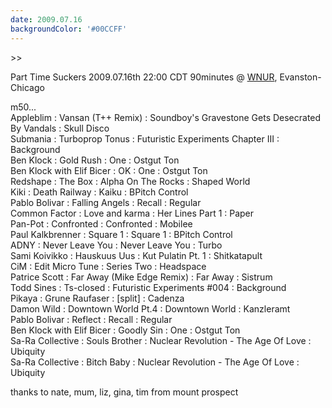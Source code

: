 ```yaml
---
date: 2009.07.16
backgroundColor: '#00CCFF'
---
```


\>>

Part Time Suckers 2009.07.16th 22:00 CDT 90minutes @ [WNUR](http://www.wnur.org/), Evanston-Chicago  

m50...  
Appleblim : Vansan (T++ Remix) : Soundboy's Gravestone Gets Desecrated By Vandals : Skull Disco  
Submania : Turboprop Tonus : Futuristic Experiments Chapter III : Background  
Ben Klock : Gold Rush : One : Ostgut Ton  
Ben Klock with Elif Bicer : OK : One : Ostgut Ton  
Redshape : The Box : Alpha On The Rocks : Shaped World  
Kiki : Death Railway : Kaiku : BPitch Control  
Pablo Bolivar : Falling Angels : Recall : Regular  
Common Factor : Love and karma : Her Lines Part 1 : Paper  
Pan-Pot : Confronted : Confronted : Mobilee  
Paul Kalkbrenner : Square 1 : Square 1 : BPitch Control  
ADNY : Never Leave You : Never Leave You : Turbo  
Sami Koivikko : Hauskuus Uus : Kut Pulatin Pt. 1 : Shitkatapult  
CiM : Edit Micro Tune : Series Two : Headspace  
Patrice Scott : Far Away (Mike Edge Remix) : Far Away : Sistrum  
Todd Sines : Ts-closed : Futuristic Experiments #004 : Background  
Pikaya : Grune Raufaser : \[split\] : Cadenza  
Damon Wild : Downtown World Pt.4 : Downtown World : Kanzleramt  
Pablo Bolivar : Reflect : Recall : Regular  
Ben Klock with Elif Bicer : Goodly Sin : One : Ostgut Ton  
Sa-Ra Collective : Souls Brother : Nuclear Revolution - The Age Of Love : Ubiquity  
Sa-Ra Collective : Bitch Baby : Nuclear Revolution - The Age Of Love : Ubiquity  

thanks to nate, mum, liz, gina, tim from mount prospect